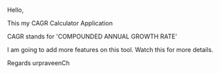 Hello,

This my CAGR Calculator Application

CAGR stands for 'COMPOUNDED ANNUAL GROWTH RATE'

I am going to add more features on this tool.
Watch this for more details.

Regards
urpraveenCh